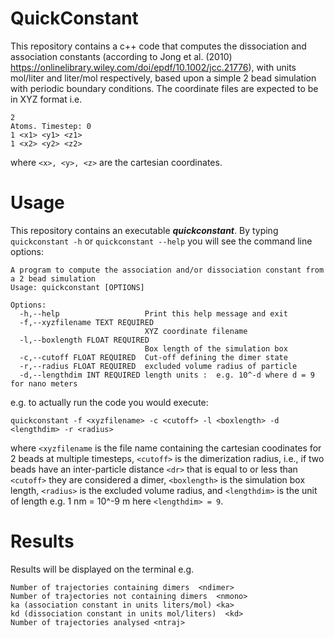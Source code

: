 # QuickConstant

This repository contains a c++ code that computes the dissociation and association constants (according to Jong et al. (2010) https://onlinelibrary.wiley.com/doi/epdf/10.1002/jcc.21776), with units mol/liter and liter/mol respectively, based upon a simple 2 bead simulation with periodic boundary conditions. The coordinate files are expected to be in XYZ format i.e.
```
2
Atoms. Timestep: 0
1 <x1> <y1> <z1>
1 <x2> <y2> <z2>
```
where `<x>, <y>, <z>` are the cartesian coordinates.

# Usage

This repository contains an executable ***quickconstant***. By typing `quickconstant -h` or `quickconstant --help` you will see the command line options:
```
A program to compute the association and/or dissociation constant from a 2 bead simulation
Usage: quickconstant [OPTIONS]

Options:
  -h,--help                   Print this help message and exit
  -f,--xyzfilename TEXT REQUIRED
                              XYZ coordinate filename
  -l,--boxlength FLOAT REQUIRED
                              Box length of the simulation box
  -c,--cutoff FLOAT REQUIRED  Cut-off defining the dimer state
  -r,--radius FLOAT REQUIRED  excluded volume radius of particle
  -d,--lengthdim INT REQUIRED length units :  e.g. 10^-d where d = 9 for nano meters
```
e.g. to actually run the code you would execute:
```
quickconstant -f <xyzfilename> -c <cutoff> -l <boxlength> -d <lengthdim> -r <radius>
```
where `<xyzfilename` is the file name containing the cartesian coodinates for 2 beads at multiple timesteps, `<cutoff>` is the dimerization radius, i.e., if two beads have an inter-particle distance `<dr>` that is equal to or less than `<cutoff>` they are considered a dimer, `<boxlength>` is the simulation box length, `<radius>` is the excluded volume radius, and `<lengthdim>` is the unit of length e.g. 1 nm = 10^-9 m here `<lengthdim> = 9`.

# Results

Results will be displayed on the terminal e.g.
```
Number of trajectories containing dimers  <ndimer>
Number of trajectories not containing dimers  <nmono>
ka (association constant in units liters/mol) <ka>
kd (dissociation constant in units mol/liters)  <kd>
Number of trajectories analysed <ntraj>
```
